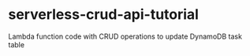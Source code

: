 # serverless-crud-api-tutorial

Lambda function code with CRUD operations to update DynamoDB task table

